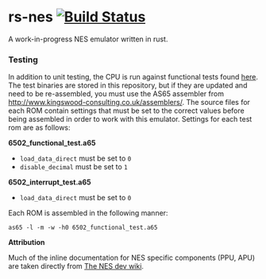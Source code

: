 # rs-nes [![Build Status](https://travis-ci.org/bgourlie/rs-nes.svg?branch=master)](https://travis-ci.org/bgourlie/rs-nes)
A work-in-progress NES emulator written in rust.

### Testing

In addition to unit testing, the CPU is run against functional tests found 
[here](https://github.com/Klaus2m5/6502_65C02_functional_tests). The test binaries are stored in this repository, but if 
they are updated and need to be re-assembled, you must use the AS65 assembler from 
http://www.kingswood-consulting.co.uk/assemblers/. The source files for each ROM contain settings that must be set to 
the correct values before being assembled in order to work with this emulator. Settings for each test rom are as
follows:
 
**6502_functional_test.a65**
- `load_data_direct` must be set to `0`
- `disable_decimal` must be set to `1`

**6502_interrupt_test.a65**
- `load_data_direct` must be set to `0`
 
Each ROM is assembled in the following manner:
 
    as65 -l -m -w -h0 6502_functional_test.a65

**Attribution**

Much of the inline documentation for NES specific components (PPU, APU) are taken directly from [The NES dev wiki](https://wiki.nesdev.com/).

